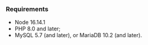 ### Requirements
* Node 16.14.1
* PHP 8.0 and later;
* MySQL 5.7 (and later), or MariaDB 10.2 (and later).
